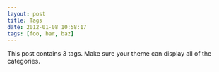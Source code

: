 ```yaml
---
layout: post
title: Tags
date: 2012-01-08 10:58:17
tags: [foo, bar, baz]
---
```


This post contains 3 tags. Make sure your theme can display all of the categories.
